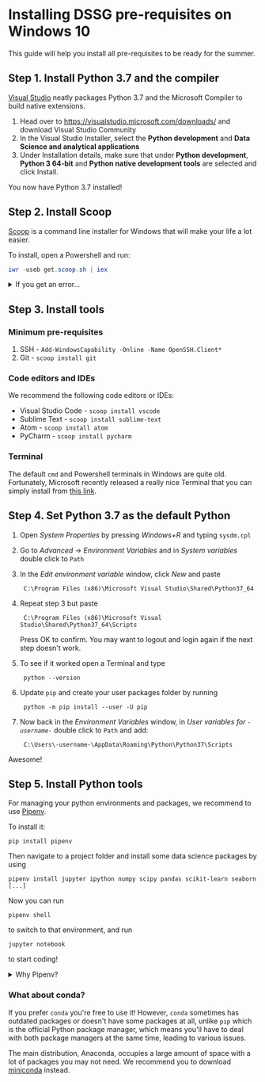 # Installing DSSG pre-requisites on Windows 10

This guide will help you install all pre-requisites to be ready for the summer.

## Step 1. Install Python 3.7 and the compiler

[Visual Studio](https://visualstudio.microsoft.com/downloads/) neatly packages Python 3.7 and the Microsoft Compiler to build native extensions.

1. Head over to https://visualstudio.microsoft.com/downloads/ and download Visual Studio Community
2. In the Visual Studio Installer, select the **Python development** and **Data Science and analytical applications**
3. Under Installation details, make sure that under **Python development**, **Python 3 64-bit** and **Python native development tools** are selected and click Install.

You now have Python 3.7 installed!

## Step 2. Install Scoop

[Scoop](https://scoop.sh/) is a command line installer for Windows that will make your life a lot easier.

To install, open a Powershell and run:

```powershell
iwr -useb get.scoop.sh | iex
```

<details>
<summary>If you get an error...</summary>

Note: if you get an error you might need to change the execution policy (i.e. enable Powershell) with

```powershell
Set-ExecutionPolicy RemoteSigned -scope CurrentUser
```

</details>

## Step 3. Install tools

### Minimum pre-requisites

1. SSH - `Add-WindowsCapability -Online -Name OpenSSH.Client*`
2. Git - `scoop install git`

### Code editors and IDEs

We recommend the following code editors or IDEs:

* Visual Studio Code - `scoop install vscode`
* Sublime Text - `scoop install sublime-text`
* Atom - `scoop install atom`
* PyCharm - `scoop install pycharm`

### Terminal

The default `cmd` and Powershell terminals in Windows are quite old. Fortunately, Microsoft recently released a really nice Terminal that you can simply install from [this link](https://www.microsoft.com/store/productId/9N0DX20HK701).

## Step 4. Set Python 3.7 as the default Python

1. Open *System Properties* by pressing *Windows+R* and typing `sysdm.cpl`
2. Go to *Advanced* -> *Environment Variables* and in *System variables* double click to `Path`
3. In the *Edit environment variable* window, click *New* and paste

        C:\Program Files (x86)\Microsoft Visual Studio\Shared\Python37_64

4. Repeat step 3 but paste

        C:\Program Files (x86)\Microsoft Visual Studio\Shared\Python37_64\Scripts

    Press OK to confirm. You may want to logout and login again if the next step doesn't work.

5. To see if it worked open a Terminal and type

        python --version

6. Update `pip` and create your user packages folder by running

        python -m pip install --user -U pip

7. Now back in the *Environment Variables* window, in *User variables for `-username-`* double click to `Path` and add:

        C:\Users\-username-\AppData\Roaming\Python\Python37\Scripts

Awesome!

## Step 5. Install Python tools

For managing your python environments and packages, we recommend to use [Pipenv][pipenv].

To install it:

    pip install pipenv

Then navigate to a project folder and install some data science packages by using

    pipenv install jupyter ipython numpy scipy pandas scikit-learn seaborn [...]

Now you can run

    pipenv shell

to switch to that environment, and run

    jupyter notebook

to start coding!

<details>
<summary>Why Pipenv?</summary>

Pipenv is a tool that aims to bring the best of all packaging worlds (bundler, composer, npm, cargo, yarn, etc.) to the Python world.

It automatically creates and manages a virtualenv for your projects, as well as adds/removes packages from your Pipfile as you install/uninstall packages. It also generates the ever-important `Pipfile.lock`, which is used to produce deterministic builds.

The problems that Pipenv seeks to solve are multi-faceted:

* You no longer need to use `pip` and `virtualenv` separately. They work together.
* Managing a `requirements.txt` file can be problematic, so Pipenv uses `Pipfile` and `Pipfile.lock` to separate abstract dependency declarations from the last tested combination.
* Hashes are used everywhere, always. Security. Automatically expose security vulnerabilities.
* Strongly encourage the use of the latest versions of dependencies to minimize security risks arising from outdated components.
* Give you insight into your dependency graph (e.g. `$ pipenv graph`).
* Streamline development workflow by loading `.env` files.

</details>

### What about conda?

If you prefer `conda` you're free to use it! However, `conda` sometimes has outdated packages or doesn't have some packages at all, unlike `pip` which is the official Python package manager, which means you'll have to deal with both package managers at the same time, leading to various issues.

The main distribution, Anaconda, occupies a large amount of space with a lot of packages you may not need. We recommend you to download [miniconda](https://docs.conda.io/en/latest/miniconda.html) instead.


[pipenv]: https://pipenv.pypa.io/en/latest/